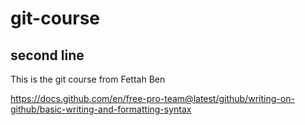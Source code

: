 # git-course
## second line
This is the git course from Fettah Ben

https://docs.github.com/en/free-pro-team@latest/github/writing-on-github/basic-writing-and-formatting-syntax
